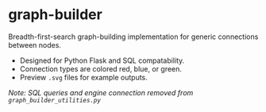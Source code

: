 # graph-builder
Breadth-first-search graph-building implementation for generic connections between nodes.

* Designed for Python Flask and SQL compatability.
* Connection types are colored red, blue, or green.
* Preview `.svg` files for example outputs.

*Note: SQL queries and engine connection removed from `graph_builder_utilities.py`*
